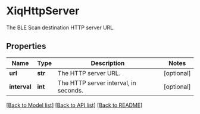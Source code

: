 # XiqHttpServer

The BLE Scan destination HTTP server URL.
## Properties
Name | Type | Description | Notes
------------ | ------------- | ------------- | -------------
**url** | **str** | The HTTP server URL. | [optional] 
**interval** | **int** | The HTTP server interval, in seconds. | [optional] 

[[Back to Model list]](../README.md#documentation-for-models) [[Back to API list]](../README.md#documentation-for-api-endpoints) [[Back to README]](../README.md)


